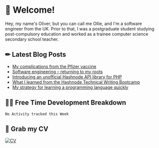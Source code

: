 # 👋 Welcome!

Hey, my name's Oliver, but you can call me Ollie, and I'm a software engineer from the UK. Prior to that, I was a postgraduate student studying post-compulsory education and worked as a trainee computer science secondary school teacher.

## ✏ Latest Blog Posts

<!-- BLOG-POST-LIST:START -->
- [My complications from the Pfizer vaccine](https://scratchpad.oliverearl.co.uk/2021/05/30/my-complications-from-the-pfizer-vaccine/)
- [Software engineering – returning to my roots](https://scratchpad.oliverearl.co.uk/2021/05/03/returning-to-my-software-engineering-roots/)
- [Introducing an unofficial Hashnode API library for PHP](https://scratchpad.oliverearl.co.uk/2020/12/01/introducing-an-unofficial-hashnode-api-library-for-php/)
- [What I learned from the Hashnode Technical Writing Bootcamp](https://scratchpad.oliverearl.co.uk/2020/10/25/what-i-learned-from-the-hashnode-technical-writing-bootcamp/)
- [My strategy for learning a programming language quickly](https://scratchpad.oliverearl.co.uk/2020/10/25/my-strategy-for-learning-a-programming-language-quickly/)
<!-- BLOG-POST-LIST:END -->
## 👨‍💻 Free Time Development Breakdown

<!--START_SECTION:waka-->
```text
No Activity tracked this Week
```
<!--END_SECTION:waka-->

## 📌 Grab my CV

[![CV](https://github-readme-stats.vercel.app/api/pin/?username=oliverearl&repo=cv)](https://github.com/oliverearl/cv)
